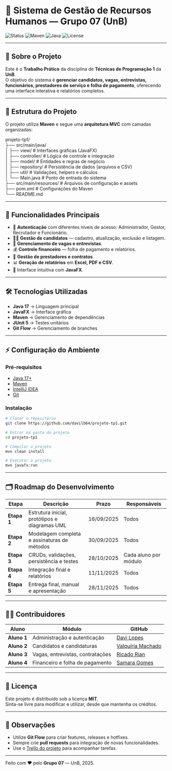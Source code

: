 
# 🏢 Sistema de Gestão de Recursos Humanos — Grupo 07 (UnB)

![Status](https://img.shields.io/badge/status-em%20desenvolvimento-yellow)
![Maven](https://img.shields.io/badge/build-Maven-blue)
![Java](https://img.shields.io/badge/java-17-red)
![License](https://img.shields.io/badge/license-MIT-green)

---

## 📌 Sobre o Projeto
Este é o **Trabalho Prático** da disciplina de **Técnicas de Programação 1** da **UnB**.  
O objetivo do sistema é **gerenciar candidatos, vagas, entrevistas, funcionários, prestadores de serviço e folha de pagamento**, oferecendo uma interface interativa e relatórios completos.

---

## 📂 Estrutura do Projeto
O projeto utiliza **Maven** e segue uma **arquitetura MVC** com camadas organizadas:

projeto-tp1/<br>
├── src/main/java/<br>
│   ├── view/             # Interfaces gráficas (JavaFX)<br>
│   ├── controller/       # Lógica de controle e integração<br>
│   ├── model/            # Entidades e regras de negócio<br>
│   ├── repository/       # Persistência de dados (arquivos e CSV)<br>
│   ├── util/             # Validações, helpers e cálculos<br>
│   └── Main.java         # Ponto de entrada do sistema<br>
├── src/main/resources/   # Arquivos de configuração e assets<br>
├── pom.xml               # Configurações do Maven<br>
└── README.md<br>

---

## 🚀 Funcionalidades Principais
- 🔐 **Autenticação** com diferentes níveis de acesso: Administrador, Gestor, Recrutador e Funcionário.
- 👨‍💼 **Gestão de candidatos** — cadastro, atualização, exclusão e listagem.
- 📝 **Gerenciamento de vagas e entrevistas**.
- 💰 **Controle financeiro** — folha de pagamento e relatórios.
- 🧾 **Gestão de prestadores e contratos**.
- 📊 **Geração de relatórios** em **Excel, PDF e CSV**.
- 🎨 Interface intuitiva com **JavaFX**.

---

## 🛠️ Tecnologias Utilizadas
- **Java 17** → Linguagem principal
- **JavaFX** → Interface gráfica
- **Maven** → Gerenciamento de dependências
- **JUnit 5** → Testes unitários
- **Git Flow** → Gerenciamento de branches

---

## ⚡ Configuração do Ambiente
### **Pré-requisitos**
- [Java 17+](https://jdk.java.net/)
- [Maven](https://maven.apache.org/)
- [IntelliJ IDEA](https://www.jetbrains.com/idea/)
- [Git](https://git-scm.com/)

### **Instalação**
```bash
# Clonar o repositório
git clone https://github.com/davilb64/projeto-tp1.git

# Entrar na pasta do projeto
cd projeto-tp1

# Compilar o projeto
mvn clean install

# Executar o projeto
mvn javafx:run
```

---

## 🗂️ Roadmap do Desenvolvimento
| **Etapa** | **Descrição**                                | **Prazo**    | **Responsáveis**         |
|-----------|--------------------------------------------|------------|--------------------------|
| **Etapa 1** | Estrutura inicial, protótipos e diagramas UML | 16/09/2025 | Todos                   |
| **Etapa 2** | Modelagem completa e assinaturas de métodos  | 30/09/2025 | Todos                   |
| **Etapa 3** | CRUDs, validações, persistência e testes    | 28/10/2025 | Cada aluno por módulo   |
| **Etapa 4** | Integração final e relatórios               | 11/11/2025 | Todos                   |
| **Etapa 5** | Entrega final, manual e apresentação        | 28/11/2025 | Todos                   |

---

## 🧑‍💻 Contribuidores
| Aluno | Módulo | GitHub |
|--------|-------------------------------|-------------------------|
| **Aluno 1** | Administração e autenticação | [Davi Lopes](https://github.com/davilb64) |
| **Aluno 2** | Candidatos e candidaturas    | [Valquíria Machado](https://github.com/valquiria11) |
| **Aluno 3** | Vagas, entrevistas, contratações | [Ricado Rian](https://github.com/RianRSM) |
| **Aluno 4** | Financeiro e folha de pagamento | [Samara Gomes](https://github.com/samaragomess) |


---

## 📜 Licença
Este projeto é distribuído sob a licença **MIT**.  
Sinta-se livre para modificar e utilizar, desde que mantenha os créditos.

---

## 🌟 Observações
- Utilize **Git Flow** para criar features, releases e hotfixes.
- Sempre crie **pull requests** para integração de novas funcionalidades.
- Use o [Trello do projeto]([https://trello.com/](https://trello.com/b/EUpSU1r6/projeto-tp1)) para acompanhar tarefas.

---
Feito com ❤️ pelo **Grupo 07** — UnB, 2025.
